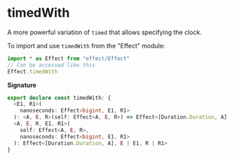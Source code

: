 # timedWith

A more powerful variation of `timed` that allows specifying the clock.

To import and use `timedWith` from the "Effect" module:

```ts
import * as Effect from "effect/Effect"
// Can be accessed like this
Effect.timedWith
```

**Signature**

```ts
export declare const timedWith: {
  <E1, R1>(
    nanoseconds: Effect<bigint, E1, R1>
  ): <A, E, R>(self: Effect<A, E, R>) => Effect<[Duration.Duration, A], E1 | E, R1 | R>
  <A, E, R, E1, R1>(
    self: Effect<A, E, R>,
    nanoseconds: Effect<bigint, E1, R1>
  ): Effect<[Duration.Duration, A], E | E1, R | R1>
}
```
